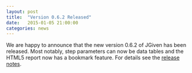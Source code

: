 ```yaml
---
layout: post
title:  "Version 0.6.2 Released"
date:   2015-01-05 21:00:00
categories: news
---
```

We are happy to announce that the new version 0.6.2 of JGiven has been released. Most notably, step parameters can now be data tables and the HTML5 report now has a bookmark feature. For details see the [release notes](https://github.com/TNG/JGiven/releases/tag/v0.6.2).



[jgiven-gh]: https://github.com/TNG/JGiven
[jgiven]:    https://jgiven.org
